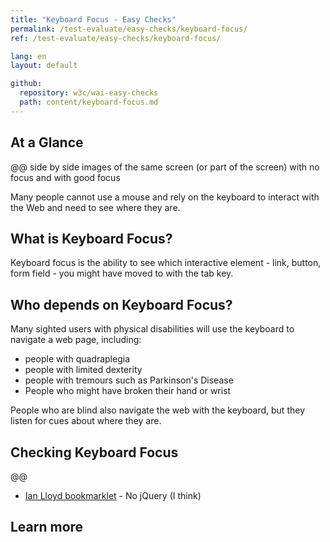 ```yaml
---
title: "Keyboard Focus - Easy Checks"
permalink: /test-evaluate/easy-checks/keyboard-focus/
ref: /test-evaluate/easy-checks/keyboard-focus/

lang: en
layout: default

github:
  repository: w3c/wai-easy-checks
  path: content/keyboard-focus.md
---
```


## At a Glance

@@ side by side images of the same screen (or part of the screen) with no focus and with good focus

Many people cannot use a mouse and rely on the keyboard to interact with the Web and need to see where they are. 

## What is Keyboard Focus?

Keyboard focus is the ability to see which interactive element - link, button, form field - you might have moved to with the tab key. 

## Who depends on Keyboard Focus?

Many sighted users with physical disabilities will use the keyboard to navigate a web page, including:
* people with quadraplegia
* people with limited dexterity
* people with tremours such as Parkinson's Disease
* People who might have broken their hand or wrist

People who are blind also navigate the web with the keyboard, but they listen for cues about where they are.

## Checking Keyboard Focus

@@

* [Ian Lloyd bookmarklet](https://a11y-tools.com/bookmarklets/#focusstyles) - No jQuery (I think)

## Learn more
